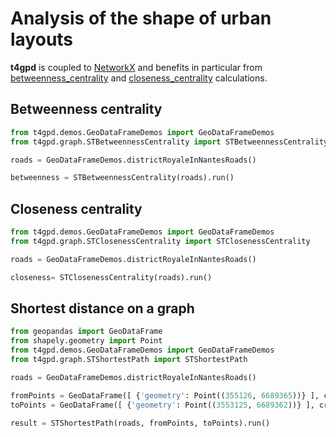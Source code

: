 # Analysis of the shape of urban layouts

**t4gpd** is coupled to [NetworkX](https://networkx.org/) and benefits in particular from [betweenness_centrality](https://networkx.org/documentation/latest/reference/algorithms/generated/networkx.algorithms.centrality.betweenness_centrality.html\#networkx.algorithms.centrality.betweenness_centrality) and [closeness_centrality](https://networkx.org/documentation/latest/reference/algorithms/generated/networkx.algorithms.centrality.closeness_centrality.html\#networkx.algorithms.centrality.closeness_centrality) calculations.

## Betweenness centrality

```python
from t4gpd.demos.GeoDataFrameDemos import GeoDataFrameDemos
from t4gpd.graph.STBetweennessCentrality import STBetweennessCentrality

roads = GeoDataFrameDemos.districtRoyaleInNantesRoads()

betweenness = STBetweennessCentrality(roads).run()
```

## Closeness centrality

```python
from t4gpd.demos.GeoDataFrameDemos import GeoDataFrameDemos
from t4gpd.graph.STClosenessCentrality import STClosenessCentrality

roads = GeoDataFrameDemos.districtRoyaleInNantesRoads()

closeness= STClosenessCentrality(roads).run()
```

## Shortest distance on a graph

```python
from geopandas import GeoDataFrame
from shapely.geometry import Point
from t4gpd.demos.GeoDataFrameDemos import GeoDataFrameDemos
from t4gpd.graph.STShortestPath import STShortestPath

roads = GeoDataFrameDemos.districtRoyaleInNantesRoads()

fromPoints = GeoDataFrame([ {'geometry': Point((355126, 6689365))} ], crs=roads.crs)
toPoints = GeoDataFrame([ {'geometry': Point((3553125, 6689362))} ], crs=roads.crs)

result = STShortestPath(roads, fromPoints, toPoints).run()
```

<!--
## Box counting algorithm

```python
from t4gpd.demos.GeoDataFrameDemos import GeoDataFrameDemos
from t4gpd.morph.STBoxCounting import STBoxCounting

roads = GeoDataFrameDemos.districtRoyaleInNantesRoads()
boxCountingDict = STBoxCounting(roads, niter=7).run()

STBoxCounting.plotGrids(roads, boxCountingDict, title=None,
	outputFile='img/boxCounting-1.png')
```

![Demo1](img/boxCounting-1.png)

```python
STBoxCounting.plotLinearModel(boxCountingDict, title=None,
	outputFile='img/boxCounting-2.png')
```

![Demo1](img/boxCounting-2.png)
-->